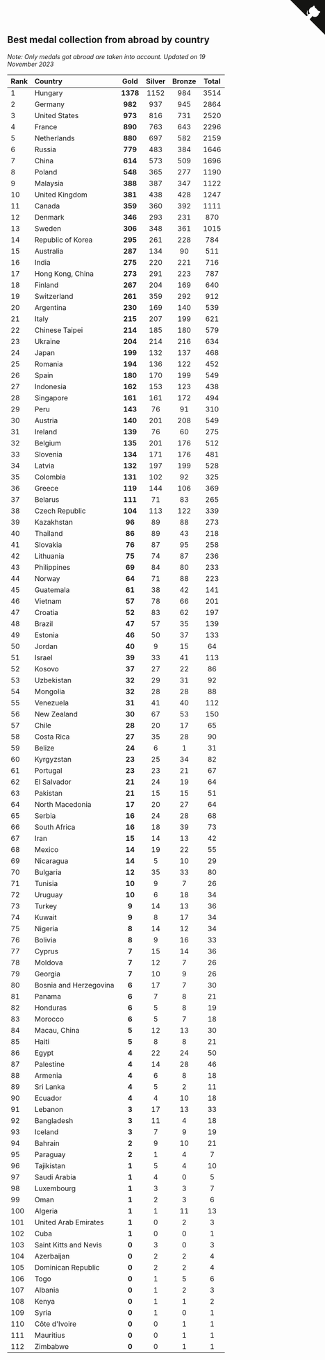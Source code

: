 ## Best medal collection from abroad by country

*Note: Only medals got abroad are taken into account.*
*Updated on 19 November 2023*

| Rank | Country | Gold | Silver | Bronze | Total |
| :--- | :--- | :--: | :--: | :--: | :--: |
| 1 | Hungary | **1378** | 1152 | 984 | 3514 |
| 2 | Germany | **982** | 937 | 945 | 2864 |
| 3 | United States | **973** | 816 | 731 | 2520 |
| 4 | France | **890** | 763 | 643 | 2296 |
| 5 | Netherlands | **880** | 697 | 582 | 2159 |
| 6 | Russia | **779** | 483 | 384 | 1646 |
| 7 | China | **614** | 573 | 509 | 1696 |
| 8 | Poland | **548** | 365 | 277 | 1190 |
| 9 | Malaysia | **388** | 387 | 347 | 1122 |
| 10 | United Kingdom | **381** | 438 | 428 | 1247 |
| 11 | Canada | **359** | 360 | 392 | 1111 |
| 12 | Denmark | **346** | 293 | 231 | 870 |
| 13 | Sweden | **306** | 348 | 361 | 1015 |
| 14 | Republic of Korea | **295** | 261 | 228 | 784 |
| 15 | Australia | **287** | 134 | 90 | 511 |
| 16 | India | **275** | 220 | 221 | 716 |
| 17 | Hong Kong, China | **273** | 291 | 223 | 787 |
| 18 | Finland | **267** | 204 | 169 | 640 |
| 19 | Switzerland | **261** | 359 | 292 | 912 |
| 20 | Argentina | **230** | 169 | 140 | 539 |
| 21 | Italy | **215** | 207 | 199 | 621 |
| 22 | Chinese Taipei | **214** | 185 | 180 | 579 |
| 23 | Ukraine | **204** | 214 | 216 | 634 |
| 24 | Japan | **199** | 132 | 137 | 468 |
| 25 | Romania | **194** | 136 | 122 | 452 |
| 26 | Spain | **180** | 170 | 199 | 549 |
| 27 | Indonesia | **162** | 153 | 123 | 438 |
| 28 | Singapore | **161** | 161 | 172 | 494 |
| 29 | Peru | **143** | 76 | 91 | 310 |
| 30 | Austria | **140** | 201 | 208 | 549 |
| 31 | Ireland | **139** | 76 | 60 | 275 |
| 32 | Belgium | **135** | 201 | 176 | 512 |
| 33 | Slovenia | **134** | 171 | 176 | 481 |
| 34 | Latvia | **132** | 197 | 199 | 528 |
| 35 | Colombia | **131** | 102 | 92 | 325 |
| 36 | Greece | **119** | 144 | 106 | 369 |
| 37 | Belarus | **111** | 71 | 83 | 265 |
| 38 | Czech Republic | **104** | 113 | 122 | 339 |
| 39 | Kazakhstan | **96** | 89 | 88 | 273 |
| 40 | Thailand | **86** | 89 | 43 | 218 |
| 41 | Slovakia | **76** | 87 | 95 | 258 |
| 42 | Lithuania | **75** | 74 | 87 | 236 |
| 43 | Philippines | **69** | 84 | 80 | 233 |
| 44 | Norway | **64** | 71 | 88 | 223 |
| 45 | Guatemala | **61** | 38 | 42 | 141 |
| 46 | Vietnam | **57** | 78 | 66 | 201 |
| 47 | Croatia | **52** | 83 | 62 | 197 |
| 48 | Brazil | **47** | 57 | 35 | 139 |
| 49 | Estonia | **46** | 50 | 37 | 133 |
| 50 | Jordan | **40** | 9 | 15 | 64 |
| 51 | Israel | **39** | 33 | 41 | 113 |
| 52 | Kosovo | **37** | 27 | 22 | 86 |
| 53 | Uzbekistan | **32** | 29 | 31 | 92 |
| 54 | Mongolia | **32** | 28 | 28 | 88 |
| 55 | Venezuela | **31** | 41 | 40 | 112 |
| 56 | New Zealand | **30** | 67 | 53 | 150 |
| 57 | Chile | **28** | 20 | 17 | 65 |
| 58 | Costa Rica | **27** | 35 | 28 | 90 |
| 59 | Belize | **24** | 6 | 1 | 31 |
| 60 | Kyrgyzstan | **23** | 25 | 34 | 82 |
| 61 | Portugal | **23** | 23 | 21 | 67 |
| 62 | El Salvador | **21** | 24 | 19 | 64 |
| 63 | Pakistan | **21** | 15 | 15 | 51 |
| 64 | North Macedonia | **17** | 20 | 27 | 64 |
| 65 | Serbia | **16** | 24 | 28 | 68 |
| 66 | South Africa | **16** | 18 | 39 | 73 |
| 67 | Iran | **15** | 14 | 13 | 42 |
| 68 | Mexico | **14** | 19 | 22 | 55 |
| 69 | Nicaragua | **14** | 5 | 10 | 29 |
| 70 | Bulgaria | **12** | 35 | 33 | 80 |
| 71 | Tunisia | **10** | 9 | 7 | 26 |
| 72 | Uruguay | **10** | 6 | 18 | 34 |
| 73 | Turkey | **9** | 14 | 13 | 36 |
| 74 | Kuwait | **9** | 8 | 17 | 34 |
| 75 | Nigeria | **8** | 14 | 12 | 34 |
| 76 | Bolivia | **8** | 9 | 16 | 33 |
| 77 | Cyprus | **7** | 15 | 14 | 36 |
| 78 | Moldova | **7** | 12 | 7 | 26 |
| 79 | Georgia | **7** | 10 | 9 | 26 |
| 80 | Bosnia and Herzegovina | **6** | 17 | 7 | 30 |
| 81 | Panama | **6** | 7 | 8 | 21 |
| 82 | Honduras | **6** | 5 | 8 | 19 |
| 83 | Morocco | **6** | 5 | 7 | 18 |
| 84 | Macau, China | **5** | 12 | 13 | 30 |
| 85 | Haiti | **5** | 8 | 8 | 21 |
| 86 | Egypt | **4** | 22 | 24 | 50 |
| 87 | Palestine | **4** | 14 | 28 | 46 |
| 88 | Armenia | **4** | 6 | 8 | 18 |
| 89 | Sri Lanka | **4** | 5 | 2 | 11 |
| 90 | Ecuador | **4** | 4 | 10 | 18 |
| 91 | Lebanon | **3** | 17 | 13 | 33 |
| 92 | Bangladesh | **3** | 11 | 4 | 18 |
| 93 | Iceland | **3** | 7 | 9 | 19 |
| 94 | Bahrain | **2** | 9 | 10 | 21 |
| 95 | Paraguay | **2** | 1 | 4 | 7 |
| 96 | Tajikistan | **1** | 5 | 4 | 10 |
| 97 | Saudi Arabia | **1** | 4 | 0 | 5 |
| 98 | Luxembourg | **1** | 3 | 3 | 7 |
| 99 | Oman | **1** | 2 | 3 | 6 |
| 100 | Algeria | **1** | 1 | 11 | 13 |
| 101 | United Arab Emirates | **1** | 0 | 2 | 3 |
| 102 | Cuba | **1** | 0 | 0 | 1 |
| 103 | Saint Kitts and Nevis | **0** | 3 | 0 | 3 |
| 104 | Azerbaijan | **0** | 2 | 2 | 4 |
| 105 | Dominican Republic | **0** | 2 | 2 | 4 |
| 106 | Togo | **0** | 1 | 5 | 6 |
| 107 | Albania | **0** | 1 | 2 | 3 |
| 108 | Kenya | **0** | 1 | 1 | 2 |
| 109 | Syria | **0** | 1 | 0 | 1 |
| 110 | Côte d'Ivoire | **0** | 0 | 1 | 1 |
| 111 | Mauritius | **0** | 0 | 1 | 1 |
| 112 | Zimbabwe | **0** | 0 | 1 | 1 |


<a href="https://github.com/JustinTimeCuber/wca_statistics" class="github-corner" aria-label="View source on Github"><svg width="80" height="80" viewBox="0 0 250 250" style="fill:#151513; color:#fff; position: absolute; top: 0; border: 0; right: 0;" aria-hidden="true"><path d="M0,0 L115,115 L130,115 L142,142 L250,250 L250,0 Z"></path><path d="M128.3,109.0 C113.8,99.7 119.0,89.6 119.0,89.6 C122.0,82.7 120.5,78.6 120.5,78.6 C119.2,72.0 123.4,76.3 123.4,76.3 C127.3,80.9 125.5,87.3 125.5,87.3 C122.9,97.6 130.6,101.9 134.4,103.2" fill="currentColor" style="transform-origin: 130px 106px;" class="octo-arm"></path><path d="M115.0,115.0 C114.9,115.1 118.7,116.5 119.8,115.4 L133.7,101.6 C136.9,99.2 139.9,98.4 142.2,98.6 C133.8,88.0 127.5,74.4 143.8,58.0 C148.5,53.4 154.0,51.2 159.7,51.0 C160.3,49.4 163.2,43.6 171.4,40.1 C171.4,40.1 176.1,42.5 178.8,56.2 C183.1,58.6 187.2,61.8 190.9,65.4 C194.5,69.0 197.7,73.2 200.1,77.6 C213.8,80.2 216.3,84.9 216.3,84.9 C212.7,93.1 206.9,96.0 205.4,96.6 C205.1,102.4 203.0,107.8 198.3,112.5 C181.9,128.9 168.3,122.5 157.7,114.1 C157.9,116.9 156.7,120.9 152.7,124.9 L141.0,136.5 C139.8,137.7 141.6,141.9 141.8,141.8 Z" fill="currentColor" class="octo-body"></path></svg></a><style>.github-corner:hover .octo-arm{animation:octocat-wave 560ms ease-in-out}@keyframes octocat-wave{0%,100%{transform:rotate(0)}20%,60%{transform:rotate(-25deg)}40%,80%{transform:rotate(10deg)}}@media (max-width:500px){.github-corner:hover .octo-arm{animation:none}.github-corner .octo-arm{animation:octocat-wave 560ms ease-in-out}}</style>
